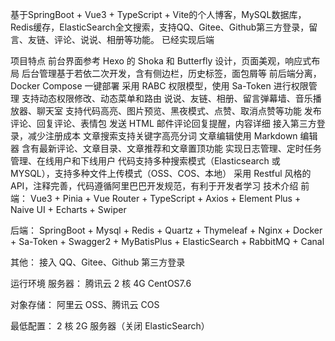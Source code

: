 基于SpringBoot + Vue3 + TypeScript + Vite的个人博客，MySQL数据库，Redis缓存，ElasticSearch全文搜索，支持QQ、Gitee、Github第三方登录，留言、友链、评论、说说、相册等功能。
已经实现后端


项目特点
前台界面参考 Hexo 的 Shoka 和 Butterfly 设计，页面美观，响应式布局
后台管理基于若依二次开发，含有侧边栏，历史标签，面包屑等
前后端分离，Docker Compose 一键部署
采用 RABC 权限模型，使用 Sa-Token 进行权限管理
支持动态权限修改、动态菜单和路由
说说、友链、相册、留言弹幕墙、音乐播放器、聊天室
支持代码高亮、图片预览、黑夜模式、点赞、取消点赞等功能
发布评论、回复评论、表情包
发送 HTML 邮件评论回复提醒，内容详细
接入第三方登录，减少注册成本
文章搜索支持关键字高亮分词
文章编辑使用 Markdown 编辑器
含有最新评论、文章目录、文章推荐和文章置顶功能
实现日志管理、定时任务管理、在线用户和下线用户
代码支持多种搜索模式（Elasticsearch 或 MYSQL），支持多种文件上传模式（OSS、COS、本地）
采用 Restful 风格的 API，注释完善，代码遵循阿里巴巴开发规范，有利于开发者学习
技术介绍
前端： Vue3 + Pinia + Vue Router + TypeScript + Axios + Element Plus + Naive UI + Echarts + Swiper

后端： SpringBoot + Mysql + Redis + Quartz + Thymeleaf + Nginx + Docker + Sa-Token + Swagger2 + MyBatisPlus + ElasticSearch + RabbitMQ + Canal

其他： 接入 QQ、Gitee、Github 第三方登录

运行环境
服务器： 腾讯云 2 核 4G CentOS7.6

对象存储： 阿里云 OSS、腾讯云 COS

最低配置： 2 核 2G 服务器（关闭 ElasticSearch）
